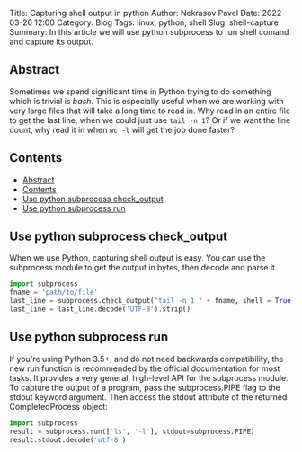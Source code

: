 Title: Capturing shell output in python
Author: Nekrasov Pavel
Date: 2022-03-26 12:00
Category: Blog
Tags: linux, python, shell
Slug: shell-capture
Summary: In this article we will use python subprocess to run shell comand and capture its output.

## Abstract

Sometimes we spend significant time in Python trying to do something which is trivial is *bash*. This is especially useful when we are working with very large files that will take a long time to read in. Why read in an entire file to get the last line, when we could just use `tail -n 1`? Or if we want the line count, why read it in when `wc -l` will get the job done faster?

## Contents

- [Abstract](#abstract)
- [Contents](#contents)
- [Use python subprocess check_output](#use-python-subprocess-check_output)
- [Use python subprocess run](#use-python-subprocess-run)

## Use python subprocess check_output

When we use Python, capturing shell output is easy. You can use the subprocess module to get the output in bytes, then decode and parse it.

```python
import subprocess
fname = 'path/to/file'
last_line = subprocess.check_output("tail -n 1 " + fname, shell = True)
last_line = last_line.decode('UTF-8').strip()
```

## Use python subprocess run

If you're using Python 3.5+, and do not need backwards compatibility, the new run function is recommended by the official documentation for most tasks. It provides a very general, high-level API for the subprocess module. To capture the output of a program, pass the subprocess.PIPE flag to the stdout keyword argument. Then access the stdout attribute of the returned CompletedProcess object:

```python
import subprocess
result = subprocess.run(['ls', '-l'], stdout=subprocess.PIPE)
result.stdout.decode('utf-8')
```
